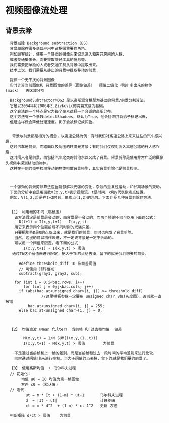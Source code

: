 # 视频图像流处理

## 背景去除
      背景减除 Background subtraction (BS)
      背景减除在很多基础应用中占据很重要的角色。
      列如顾客统计，使用一个静态的摄像头来记录进入和离开房间的人数，
      或者交通摄像头，需要提取交通工具的信息等。
      我们需要把单独的人或者交通工具从背景中提取出来。
      技术上说，我们需要从静止的背景中提取移动的前景.

      提供一个无干扰的背景图像
      实时计算当前图像和 背景图像的差异（图像做差）  阈值二值化 得到 多出来的物体(mask)   再区域分割

      BackgroundSubtractorMOG2 是以高斯混合模型为基础的背景/前景分割算法。
      它是以2004年和2006年Z.Zivkovic的两篇文章为基础。
      这个算法的一个特点是它为每个像素选择一个合适的高斯分布。
      这个方法有一个参数detectShadows，默认为True，他会检测并将影子标记出来，
      但是这样做会降低处理速度。影子会被标记成灰色。


       背景与前景都是相对的概念，以高速公路为例：有时我们对高速公路上来来往往的汽车感兴趣，
      这时汽车是前景，而路面以及周围的环境是背景；有时我们仅仅对闯入高速公路的行人感兴趣，
      这时闯入者是前景，而包括汽车之类的其他东西又成了背景。背景剪除是使用非常广泛的摄像头视频中探测移动的物体。
      这种在不同的帧中检测移动的物体叫做背景模型，其实背景剪除也是前景检测。



      一个强劲的背景剪除算法应当能够解决光强的变化，杂波的重复性运动，和长期场景的变动。
      下面的分析中会是用函数V(x,y,t)表示视频流，t是时间，x和y代表像素点位置。
      例如，V(1,2,3)是在t=3时刻，像素点(1,2)的光强。下面介绍几种背景剪除的方法。


      【1】 利用帧的不同（临帧差）
        该方法假定是前景是会动的，而背景是不会动的，而两个帧的不同可以用下面的公式：
          D(t+1) = I(x,y,t+1) - I(x,y,t)
        用它来表示同个位置前后不同时刻的光强只差。
        只要把那些D是0的点取出来，就是我们的前景，同时也完成了背景剪除。
        当然，这里的可以稍作改进，不一定说背景是一定不会动的。
        可以用一个阀值来限定。看下面的公式：
            I(x,y,t+1) - I(x,y,t) > 阈值
       通过Th这个阀值来进行限定，把大于Th的点给去掉，留下的就是我们想要的前景。

          #define threshold_diff 10 临帧差阈值
          // 可使用 矩阵相减 
          subtract(gray1, gray2, sub);  

        for (int i = 0;i<bac.rows; i++)  
            for (int j = 0;j<bac.cols; j++)  
          if (abs(bac.at<unsigned char>(i, j)) >= threshold_diff)
                    //这里模板参数一定要用 unsigned char 8位(灰度图)，否则就一直报错  
              bac.at<unsigned char>(i, j) = 255;  
          else bac.at<unsigned char>(i, j) = 0;



      【2】 均值滤波（Mean filter） 当前帧 和 过去帧均值  做差

            M(x,y,t) = 1/N SUM(I(x,y,(1..t)))
            I(x,y,t+1) - M(x,y,t) > 阈值        为前景

        不是通过当前帧和上一帧的差别，而是当前帧和过去一段时间的平均差别来进行比较，
        同时通过阀值Th来进行控制。当大于阀值的点去掉，留下的就是我们要的前景了。

      【3】 使用高斯均值  + 马尔科夫过程
      // 初始化：
           均值 u0 = I0 均值为第一帧图像
           方差 c0 = (默认值)
      // 迭代：
             ut = m * It + (1-m) * ut-1       马尔科夫过程
             d  = |It - ut|                   计算差值
             ct = m * d^2  + (1-m) * ct-1^2   更新 方差

      判断矩阵 d/ct > 阈值    为前景

